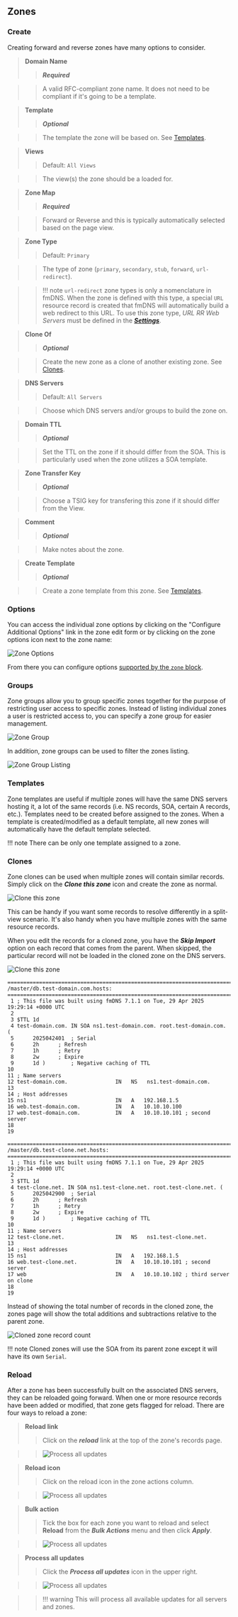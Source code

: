 ## Zones

### Create
Creating forward and reverse zones have many options to consider.

>**Domain Name**
>> **_Required_**

>> A valid RFC-compliant zone name. It does not need to be compliant if it's going to be a template.

>**Template**
>> **_Optional_**

>> The template the zone will be based on. See [Templates](#templates).

>**Views**
>> Default: `All Views`

>> The view(s) the zone should be a loaded for.

>**Zone Map**
>> **_Required_**

>> Forward or Reverse and this is typically automatically selected based on the page view.

>**Zone Type**
>> Default: `Primary`

>> The type of zone (`primary`, `secondary`, `stub`, `forward`, `url-redirect`).

>> !!! note
       `url-redirect` zone types is only a nomenclature in fmDNS. When the zone is defined with this type, a special `URL` resource record is created that fmDNS will automatically build a web redirect to this URL. To use this zone type, _URL RR Web Servers_ must be defined in the [**_Settings_**](../settings.md#define-url-rr-web-servers).

>**Clone Of**
>> **_Optional_**

>> Create the new zone as a clone of another existing zone. See [Clones](#clones).

>**DNS Servers**
>> Default: `All Servers`

>> Choose which DNS servers and/or groups to build the zone on.

>**Domain TTL**
>> **_Optional_**

>> Set the TTL on the zone if it should differ from the SOA. This is particularly used when the zone utilizes a SOA template.

>**Zone Transfer Key**
>> **_Optional_**

>> Choose a TSIG key for transfering this zone if it should differ from the View.

>**Comment**
>> **_Optional_**

>> Make notes about the zone.

>**Create Template**
>> **_Optional_**

>> Create a zone template from this zone. See [Templates](#templates).

### Options
You can access the individual zone options by clicking on the "Configure Additional Options" link in the zone edit form or by clicking on the zone options icon next to the zone name:

![Zone Options](../../../images/modules/fmDNS/ZoneOptions.png)

From there you can configure options [supported by the `zone` block](https://bind9.readthedocs.io/en/latest/reference.html#zone-block-definition-and-usage).

### Groups
Zone groups allow you to group specific zones together for the purpose of restricting user access to specific zones. Instead of listing individual zones a user is restricted access to, you can specify a zone group for easier management.

![Zone Group](../../../images/modules/fmDNS/ZoneGroup.png)

In addition, zone groups can be used to filter the zones listing.

![Zone Group Listing](../../../images/modules/fmDNS/ZoneGroupListing.png)

### Templates
Zone templates are useful if multiple zones will have the same DNS servers hosting it, a lot of the same records (i.e. NS records, SOA, certain A records, etc.). Templates need to be created before assigned to the zones. When a template is created/modified as a default template, all new zones will automatically have the default template selected.

!!! note
    There can be only one template assigned to a zone.

### Clones
Zone clones can be used when multiple zones will contain similar records. Simply click on the **_Clone this zone_** icon and create the zone as normal.

![Clone this zone](../../../images/modules/fmDNS/ZoneClone.png)

This can be handy if you want some records to resolve differently in a split-view scenario.  It's also handy when you have multiple zones with the same resource records.

When you edit the records for a cloned zone, you have the **_Skip Import_** option on each record that comes from the parent.  When skipped, the particular record will not be loaded in the cloned zone on the DNS servers.

![Clone this zone](../../../images/modules/fmDNS/ZoneCloneRecords.png)

```
===========================================================================
/master/db.test-domain.com.hosts:
===========================================================================
 1 ; This file was built using fmDNS 7.1.1 on Tue, 29 Apr 2025 19:29:14 +0000 UTC
 2 
 3 $TTL 1d
 4 test-domain.com. IN SOA ns1.test-domain.com. root.test-domain.com. (
 5 		2025042401	; Serial
 6 		2h		; Refresh
 7 		1h		; Retry
 8 		2w		; Expire
 9 		1d )		; Negative caching of TTL
10 
11 ; Name servers
12 test-domain.com.               IN   NS   ns1.test-domain.com.
13 
14 ; Host addresses
15 ns1                            IN   A   192.168.1.5
16 web.test-domain.com.           IN   A   10.10.10.100
17 web.test-domain.com.           IN   A   10.10.10.101 ; second server
18 
19 

===========================================================================
/master/db.test-clone.net.hosts:
===========================================================================
 1 ; This file was built using fmDNS 7.1.1 on Tue, 29 Apr 2025 19:29:14 +0000 UTC
 2 
 3 $TTL 1d
 4 test-clone.net. IN SOA ns1.test-clone.net. root.test-clone.net. (
 5 		2025042900	; Serial
 6 		2h		; Refresh
 7 		1h		; Retry
 8 		2w		; Expire
 9 		1d )		; Negative caching of TTL
10 
11 ; Name servers
12 test-clone.net.                IN   NS   ns1.test-clone.net.
13 
14 ; Host addresses
15 ns1                            IN   A   192.168.1.5
16 web.test-clone.net.            IN   A   10.10.10.101 ; second server
17 web                            IN   A   10.10.10.102 ; third server on clone
18 
19
```

Instead of showing the total number of records in the cloned zone, the zones page will show the total additions and subtractions relative to the parent zone.

![Cloned zone record count](../../../images/modules/fmDNS/ZoneCloneRecordsCount.png)

!!! note
    Cloned zones will use the SOA from its parent zone except it will have its own `Serial`.

### Reload
After a zone has been successfully built on the associated DNS servers, they can be reloaded going forward. When one or more resource records have been added or modified, that zone gets flagged for reload. There are four ways to reload a zone:

>**Reload link**
>> Click on the **_reload_** link at the top of the zone's records page.

>> ![Process all updates](../../../images/modules/fmDNS/ZoneReloadLink.png)

>**Reload icon**
>> Click on the reload icon in the zone actions column.

>> ![Process all updates](../../../images/modules/fmDNS/ZoneReload.png)

>**Bulk action**
>> Tick the box for each zone you want to reload and select **Reload** from the **_Bulk Actions_** menu and then click **_Apply_**.

>> ![Process all updates](../../../images/modules/fmDNS/ZoneReloadBulk.png)

>**Process all updates**
>> Click the **_Process all updates_** icon in the upper right.

>> ![Process all updates](../../../images/modules/common/ProcessAllUpdates.png)

>> !!! warning
       This will process all available updates for all servers and zones.
